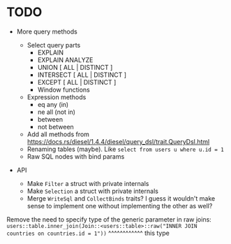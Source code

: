 # TODO

- More query methods
  - Select query parts
    - EXPLAIN
    - EXPLAIN ANALYZE
    - UNION [ ALL | DISTINCT ]
    - INTERSECT [ ALL | DISTINCT ]
    - EXCEPT [ ALL | DISTINCT ]
    - Window functions
  - Expression methods
    - eq any (in)
    - ne all (not in)
    - between
    - not between
  - Add all methods from https://docs.rs/diesel/1.4.4/diesel/query_dsl/trait.QueryDsl.html
  - Renaming tables (maybe). Like `select from users u where u.id = 1`
  - Raw SQL nodes with bind params

- API
  - Make `Filter` a struct with private internals
  - Make `Selection` a struct with private internals
  - Merge `WriteSql` and `CollectBinds` traits? I guess it wouldn't make sense to implement one without implementing the other as well?

Remove the need to specify type of the generic parameter in raw joins:
`users::table.inner_join(Join::<users::table>::raw("INNER JOIN countries on countries.id = 1"))`
                                ^^^^^^^^^^^^ this type
